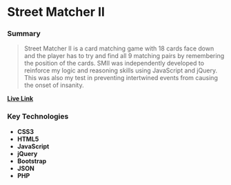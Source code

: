 Street Matcher II
===============

### Summary
>Street Matcher II is a card matching game with 18 cards face down and the player has to 
try and find all 9 matching pairs by remembering the position of the cards. SMII was 
independently developed to reinforce my logic and reasoning skills using JavaScript and jQuery. 
This was also my test in preventing intertwined events from causing the onset of insanity.

**[Live Link](http://www.FisherCode.com/apps/street_matcher_2)**
  
### Key Technologies
- **CSS3**
- **HTML5**
- **JavaScript**
- **jQuery**
- **Bootstrap**
- **JSON**
- **PHP**